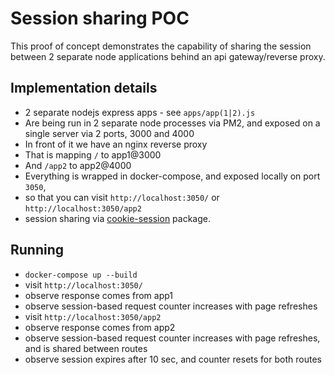 # Session sharing POC

This proof of concept demonstrates the capability of sharing the session between 2 separate node applications behind an api gateway/reverse proxy.

## Implementation details

* 2 separate nodejs express apps - see `apps/app(1|2).js`
* Are being run in 2 separate node processes via PM2, and exposed on a single server via 2 ports, 3000 and 4000
* In front of it we have an nginx reverse proxy
* That is mapping `/` to app1@3000
* And `/app2` to app2@4000
* Everything is wrapped in docker-compose, and exposed locally on port `3050`,
* so that you can visit `http://localhost:3050/` or `http://localhost:3050/app2`
* session sharing via [cookie-session](https://github.com/expressjs/cookie-session) package.

## Running

* `docker-compose up --build`
* visit `http://localhost:3050/`
* observe response comes from app1
* observe session-based request counter increases with page refreshes
* visit `http://localhost:3050/app2`
* observe response comes from app2
* observe session-based request counter increases with page refreshes, and is shared between routes
* observe session expires after 10 sec, and counter resets for both routes
